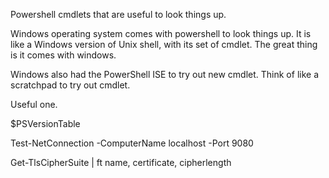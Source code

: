 Powershell cmdlets that are useful to look things up.

Windows operating system comes with powershell to look things up.  It is like a Windows version of Unix shell, with its set of cmdlet. 
The great thing is it comes with windows.

Windows also had the PowerShell ISE to try out new cmdlet.  Think of like a scratchpad to try out cmdlet.

Useful one.


$PSVersionTable

Test-NetConnection -ComputerName localhost -Port 9080

Get-TlsCipherSuite | ft name, certificate, cipherlength

